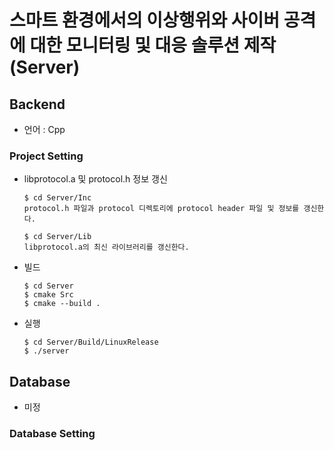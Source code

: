 # 스마트 환경에서의 이상행위와 사이버 공격에 대한 모니터링 및 대응 솔루션 제작 (Server)

## Backend 
- 언어 : Cpp

### Project Setting
- libprotocol.a 및 protocol.h 정보 갱신
    ```
    $ cd Server/Inc
    protocol.h 파일과 protocol 디렉토리에 protocol header 파일 및 정보를 갱신한다.

    $ cd Server/Lib
    libprotocol.a의 최신 라이브러리를 갱신한다.
    ```
- 빌드
    ```
    $ cd Server
    $ cmake Src
    $ cmake --build .
    ```
- 실행
    ```
    $ cd Server/Build/LinuxRelease
    $ ./server
    ```
## Database
- 미정

### Database Setting
```

```

